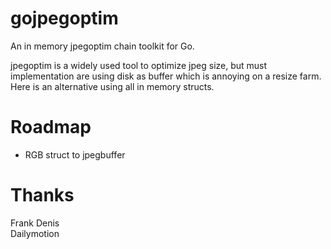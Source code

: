 gojpegoptim
===========

An in memory jpegoptim chain toolkit for Go.

jpegoptim is a widely used tool to optimize jpeg size, but must implementation are using disk as buffer which is annoying on a resize farm.  
Here is an alternative using all in memory structs.  

Roadmap
=======
* RGB struct to jpegbuffer 

Thanks
======
Frank Denis  
Dailymotion
